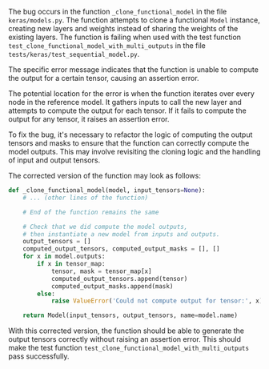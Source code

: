 The bug occurs in the function `_clone_functional_model` in the file `keras/models.py`. The function attempts to clone a functional `Model` instance, creating new layers and weights instead of sharing the weights of the existing layers. The function is failing when used with the test function `test_clone_functional_model_with_multi_outputs` in the file `tests/keras/test_sequential_model.py`.

The specific error message indicates that the function is unable to compute the output for a certain tensor, causing an assertion error.

The potential location for the error is when the function iterates over every node in the reference model. It gathers inputs to call the new layer and attempts to compute the output for each tensor. If it fails to compute the output for any tensor, it raises an assertion error.

To fix the bug, it's necessary to refactor the logic of computing the output tensors and masks to ensure that the function can correctly compute the model outputs. This may involve revisiting the cloning logic and the handling of input and output tensors.

The corrected version of the function may look as follows:

```python
def _clone_functional_model(model, input_tensors=None):
    # ... (other lines of the function)

    # End of the function remains the same

    # Check that we did compute the model outputs,
    # then instantiate a new model from inputs and outputs.
    output_tensors = []
    computed_output_tensors, computed_output_masks = [], []
    for x in model.outputs:
        if x in tensor_map:
            tensor, mask = tensor_map[x]
            computed_output_tensors.append(tensor)
            computed_output_masks.append(mask)
        else:
            raise ValueError('Could not compute output for tensor:', x)

    return Model(input_tensors, output_tensors, name=model.name)
```

With this corrected version, the function should be able to generate the output tensors correctly without raising an assertion error. This should make the test function `test_clone_functional_model_with_multi_outputs` pass successfully.